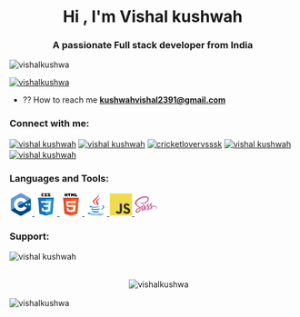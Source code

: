 <h1 align="center">Hi , I'm Vishal kushwah </h1>
<h3 align="center">A passionate Full stack developer from India</h3>

<p align="left"> <img src="https://komarev.com/ghpvc/?username=vishalkushwa&label=Profile%20views&color=0e75b6&style=flat" alt="vishalkushwa" /> </p>

<p align="left"> <a href="https://github.com/ryo-ma/github-profile-trophy"><img src="https://github-profile-trophy.vercel.app/?username=vishalkushwa" alt="vishalkushwa" /></a> </p>

- ?? How to reach me **kushwahvishal2391@gmail.com**

<h3 align="left">Connect with me:</h3>
<p align="left">
<a href="https://linkedin.com/in/vishal kushwah" target="blank"><img align="center" src="https://raw.githubusercontent.com/rahuldkjain/github-profile-readme-generator/master/src/images/icons/Social/linked-in-alt.svg" alt="vishal kushwah" height="30" width="40" /></a>
<a href="https://fb.com/vishal kushwah" target="blank"><img align="center" src="https://raw.githubusercontent.com/rahuldkjain/github-profile-readme-generator/master/src/images/icons/Social/facebook.svg" alt="vishal kushwah" height="30" width="40" /></a>
<a href="https://instagram.com/cricketlovervsssk" target="blank"><img align="center" src="https://raw.githubusercontent.com/rahuldkjain/github-profile-readme-generator/master/src/images/icons/Social/instagram.svg" alt="cricketlovervsssk" height="30" width="40" /></a>
<a href="https://www.hackerrank.com/vishal kushwah" target="blank"><img align="center" src="https://raw.githubusercontent.com/rahuldkjain/github-profile-readme-generator/master/src/images/icons/Social/hackerrank.svg" alt="vishal kushwah" height="30" width="40" /></a>
<a href="https://www.leetcode.com/vishal kushwah" target="blank"><img align="center" src="https://raw.githubusercontent.com/rahuldkjain/github-profile-readme-generator/master/src/images/icons/Social/leet-code.svg" alt="vishal kushwah" height="30" width="40" /></a>
</p>

<h3 align="left">Languages and Tools:</h3>
<p align="left"> <a href="https://www.w3schools.com/cpp/" target="_blank" rel="noreferrer"> <img src="https://raw.githubusercontent.com/devicons/devicon/master/icons/cplusplus/cplusplus-original.svg" alt="cplusplus" width="40" height="40"/> </a> <a href="https://www.w3schools.com/css/" target="_blank" rel="noreferrer"> <img src="https://raw.githubusercontent.com/devicons/devicon/master/icons/css3/css3-original-wordmark.svg" alt="css3" width="40" height="40"/> </a> <a href="https://www.w3.org/html/" target="_blank" rel="noreferrer"> <img src="https://raw.githubusercontent.com/devicons/devicon/master/icons/html5/html5-original-wordmark.svg" alt="html5" width="40" height="40"/> </a> <a href="https://www.java.com" target="_blank" rel="noreferrer"> <img src="https://raw.githubusercontent.com/devicons/devicon/master/icons/java/java-original.svg" alt="java" width="40" height="40"/> </a> <a href="https://developer.mozilla.org/en-US/docs/Web/JavaScript" target="_blank" rel="noreferrer"> <img src="https://raw.githubusercontent.com/devicons/devicon/master/icons/javascript/javascript-original.svg" alt="javascript" width="40" height="40"/> </a> <a href="https://sass-lang.com" target="_blank" rel="noreferrer"> <img src="https://raw.githubusercontent.com/devicons/devicon/master/icons/sass/sass-original.svg" alt="sass" width="40" height="40"/> </a> </p>

<h3 align="left">Support:</h3>
<p><a href="https://www.buymeacoffee.com/vishal kushwah"> <img align="left" src="https://cdn.buymeacoffee.com/buttons/v2/default-yellow.png" height="50" width="210" alt="vishal kushwah" /></a></p><br><br>

<p><img align="center" src="https://github-readme-stats.vercel.app/api/top-langs?username=vishalkushwa&show_icons=true&locale=en&layout=compact" alt="vishalkushwa" /></p>

<p><img align="center" src="https://github-readme-streak-stats.herokuapp.com/?user=vishalkushwa&" alt="vishalkushwa" /></p>

